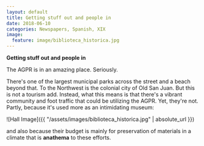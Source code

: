 ```yaml
---
layout: default
title: Getting stuff out and people in
date: 2018-06-10
categories: Newspapers, Spanish, XIX
image:
  feature: image/biblioteca_historica.jpg
---
```


**Getting stuff out and people in**

The AGPR is in an amazing place. Seriously.

There's one of the largest municipal parks across the street and a beach beyond that. To the Northwest is the colonial city of Old San Juan. But this is not a tourism add. Instead, what this means is that there's a vibrant community and foot traffic that could be utilizing the AGPR. Yet, they're not. Partly, because it's used more as an intimidating museum:		

![Hall Image]({{ "/assets/images/biblioteca_historica.jpg" | absolute_url }})

and also because their budget is mainly for preservation of materials in a climate that is **anathema** to these efforts.  
